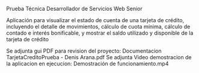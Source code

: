 Prueba Técnica Desarrollador de Servicios Web Senior

Aplicación para visualizar el estado de cuenta de una tarjeta de 
crédito, incluyendo el detalle de movimientos, cálculo de cuota mínima, cálculo de contado e interés 
bonificable, y mostrar el saldo utilizado y disponible de la tarjeta de crédito

Se adjunta gui PDF para revision del proyecto: Documentacion TarjetaCreditoPrueba - Denis Arana.pdf
Se adjunta Video demostracion de la aplicacion en ejecucion: Demostración de funcionamiento.mp4
